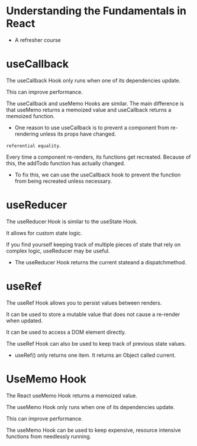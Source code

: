 # Understanding the Fundamentals in React

- A refresher course

# useCallback

The useCallback Hook only runs when one of its dependencies update.

This can improve performance.

The useCallback and useMemo Hooks are similar.
The main difference is that useMemo returns a memoized value and useCallback returns a memoized function.

- One reason to use useCallback is to prevent a component from re-rendering unless its props have changed.

`referential equality`.

Every time a component re-renders, its functions get recreated. Because of this, the addTodo function has actually changed.

- To fix this, we can use the useCallback hook to prevent the function from being recreated unless necessary.

# useReducer

The useReducer Hook is similar to the useState Hook.

It allows for custom state logic.

If you find yourself keeping track of multiple pieces of state that rely on complex logic, useReducer may be useful.

- The useReducer Hook returns the current stateand a dispatchmethod.

# useRef

The useRef Hook allows you to persist values between renders.

It can be used to store a mutable value that does not cause a re-render when updated.

It can be used to access a DOM element directly.

The useRef Hook can also be used to keep track of previous state values.

- useRef() only returns one item. It returns an Object called current.

# UseMemo Hook

The React useMemo Hook returns a memoized value.

The useMemo Hook only runs when one of its dependencies update.

This can improve performance.

The useMemo Hook can be used to keep expensive, resource intensive functions from needlessly running.
